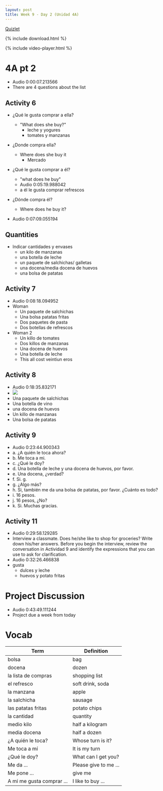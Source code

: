 ```yaml
---
layout: post
title: Week 9 - Day 2 (Unidad 4A)
---
```


[Quizlet](https://quizlet.com/_2n3jnh)

{% include download.html %}

{% include video-player.html %}

<script>
  new AudioNavigator({videoId:"Ra4yx8eMFFg"});
</script>

# 4A pt 2

+ Audio 0:00:07.213566
+ There are 4 questions about the list

## Activity 6

+ ¿Qué le gusta comprar a ella?
  + "What does she buy?"
    + leche y yogures
    + tomates y manzanas
+ ¿Donde compra ella?
  + Where does she buy it
    + Mercado
+ ¿Qué le gusta comprar a él?
  + "what does he buy"
  + Audio 0:05:19.988042
  + a él le gusta comprar refrescos
+ ¿Dónde compra él?
  + Where does he buy it?

+ Audio 0:07:09.055194

## Quantities

+ lndicar cantidades y envases
  + un kilo de manzanas
  + una botella de leche
  + un paquete de salchichas/ galletas
  + una docena/media docena de huevos
  + una bolsa de patatas

## Activity 7

+ Audio 0:08:18.094952
+ Woman
  + Un paquete de salchichas
  + Una bolsa patatas fritas
  + Dos paquetes de pasta
  + Dos botellas de refrescos
+ Woman 2
  + Un killo de tomates
  + Dos killos de manzanas
  + Una docena de huevos
  + Una botella de leche
  + This all cost veintiun eros

## Activity 8

+ Audio 0:18:35.832171
+ ![](../../../assets/2016-10-12-week-9-day-2-bda30.png)
+ Una paquete de salchichas
+ Una botella de vino
+ una docena de huevos
+ Un killo de manzanas
+ Una bolsa de patatas

## Activity 9

+ Audio 0:23:44.900343
+ a. ¿A quién Ie toca ahora?
+ b. Me toca a mi.
+ c. ¿Qué le doy?
+ d. Una botella de leche y una docena de huevos, por favor.
+ e. Una docena, ¿verdad?
+ f. Si. g.
+ g. ¿Algo más?
+ h. Si, también me da una bolsa de patatas, por favor. ¿Cuánto es todo?
+ i. 16 pesos.
+ j. 16 pesos, ¿No?
+ k. Si. Muchas gracias.

## Activity 11

+ Audio 0:29:58.129285
+ Interview a classmate. Does he/she like to shop for groceries? Write down his/her answers. Before you begin the interview, review the conversation in Actividad 9 and identify the expressions that you can use to ask for clarification.
+ Audio 0:32:26.466838
+ gusta
  + dulces y leche
  + huevos y potato fritas

# Project Discussion

+ Audio 0:43:49.111244
+ Project due a week from today


# Vocab

| Term | Definition |
| --- | --- |
| bolsa | bag |
| docena | dozen |
| la lista de compras | shopping list |
| el refresco | soft drink, soda |
| la manzana | apple |
| la salchicha | sausage |
| las patatas fritas | potato chips |
|la cantidad | quantity |
| medio kilo | half a kilogram |
| media docena | half a dozen |
| ¿A quién le toca? | Whose turn is it? |
| Me toca a mí | It is my turn |
| ¿Qué le doy? | What can I get you? |
| Me da ... | Please give to me ... |
| Me pone ... | give me |
| A mi me gusta comprar ... | I like to buy ... |
